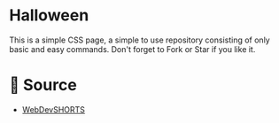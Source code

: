 # Halloween
This is a simple CSS page, a simple to use repository consisting of only basic and easy commands. Don't forget to Fork or Star if you like it. 

# 📝 Source

- <a href="https://github.com/WebDevSHORTS"> WebDevSHORTS </a>




